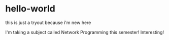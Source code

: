 # hello-world
this is just a tryout because i'm new here

I'm taking a subject called Network Programming this semester!
Interesting! 


